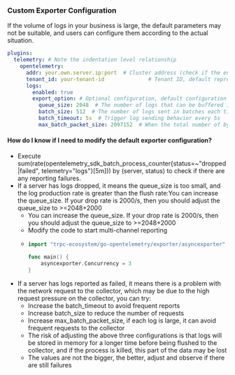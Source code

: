 ### Custom Exporter Configuration
If the volume of logs in your business is large, the default parameters  may not be suitable, and users can configure them according to the actual situation.
```yaml
plugins:
  telemetry: # Note the indentation level relationship
    opentelemetry:
      addr: your.own.server.ip:port  # Cluster address (check if the environment domain can be resolved normally)
      tenant_id: your-tenant-id              # Tenant ID, default represents the default tenant (Note: Switch to the business tenant ID)
      logs:
        enabled: true
        export_option: # Optional configuration, default configuration can meet most scenarios
          queue_size: 2048  # The number of logs that can be buffered in local memory
          batch_size: 512  # The number of logs sent in batches each time, the log sending behavior will be triggered when the number of logs in the buffer exceeds this configuration
          batch_timeout: 5s  # Trigger log sending behavior every 5s
          max_batch_packet_size: 2097152  # When the total number of bytes of logs in the buffer exceeds 2097152 bytes, a log sending behavior will be triggered
```

#### How do I know if I need to modify the default exporter configuration?
* Execute sum(rate(opentelemetry_sdk_batch_process_counter{status=~"dropped|failed", telemetry="logs"}[5m])) by (server, status) to check if there are any reporting failures.
* If a server has logs dropped, it means the queue_size is too small, and the log production rate is greater than the flush rate:You can increase the queue_size. If your drop rate is 2000/s, then you should adjust the queue_size to >=2048+2000
  * You can increase the queue_size. If your drop rate is 2000/s, then you should adjust the queue_size to >=2048+2000
  * Modify the code to start multi-channel reporting
  * ```go
    import "trpc-ecosystem/go-opentelemetry/exporter/asyncexporter"
    
    func main() {
        asyncexporter.Concurrency = 3
    }
    ```
* If a server has logs reported as failed, it means there is a problem with the network request to the collector, which may be due to the high request pressure on the collector, you can try:
  * Increase the batch_timeout to avoid frequent reports
  * Increase batch_size to reduce the number of requests
  * Increase max_batch_packet_size, if each log is large, it can avoid frequent requests to the collector
  * The risk of adjusting the above three configurations is that logs will be stored in memory for a longer time before being flushed to the collector, and if the process is killed, this part of the data may be lost
  * The values are not the bigger, the better, adjust and observe if there are still failures
